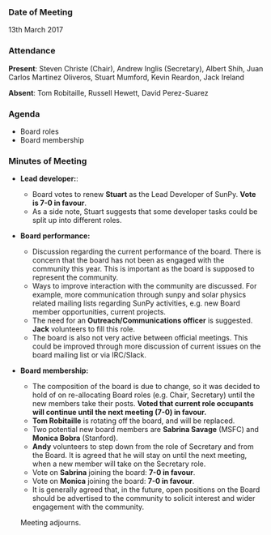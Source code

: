 ### Date of Meeting
13th March 2017

### Attendance
**Present**: Steven Christe (Chair), Andrew Inglis (Secretary), Albert Shih, Juan Carlos Martinez Oliveros, Stuart Mumford, Kevin Reardon, Jack Ireland

**Absent**: Tom Robitaille, Russell Hewett, David Perez-Suarez

### Agenda
  - Board roles
  - Board membership

### Minutes of Meeting
  - **Lead developer:**:
    - Board votes to renew **Stuart** as the Lead Developer of SunPy. **Vote is 7-0 in favour**.
    - As a side note, Stuart suggests that some developer tasks could be split up into different roles.

  - **Board performance:**
    - Discussion regarding the current performance of the board. There is concern that the board has not been as engaged with the community this year. This is important as the board is supposed to represent the community. 
    - Ways to improve interaction with the community are discussed. For example, more communication through sunpy and solar physics related mailing lists regarding SunPy activities, e.g. new Board member opportunities, current projects.
    - The need for an **Outreach/Communications officer** is suggested. **Jack** volunteers to fill this role.
    - The board is also not very active between official meetings. This could be improved through more discussion of current issues on the board mailing list or via IRC/Slack.

  - **Board membership:**
    - The composition of the board is due to change, so it was decided to hold of on re-allocating Board roles (e.g. Chair, Secretary) until the new members take their posts. **Voted that current role occupants will continue until the next meeting (7-0) in favour.**
    - **Tom Robitaille** is rotating off the board, and will be replaced.
    - Two potential new board members are **Sabrina Savage** (MSFC) and **Monica Bobra** (Stanford).
    - **Andy** volunteers to step down from the role of Secretary and from the Board. It is agreed that he will stay on until the next meeting, when a new member will take on the Secretary role.
    - Vote on **Sabrina** joining the board: **7-0 in favour**.
    - Vote on **Monica** joining the board: **7-0 in favour**.
    - It is generally agreed that, in the future, open positions on the Board should be advertised to the community to solicit interest and wider engagement with the community.


    Meeting adjourns.